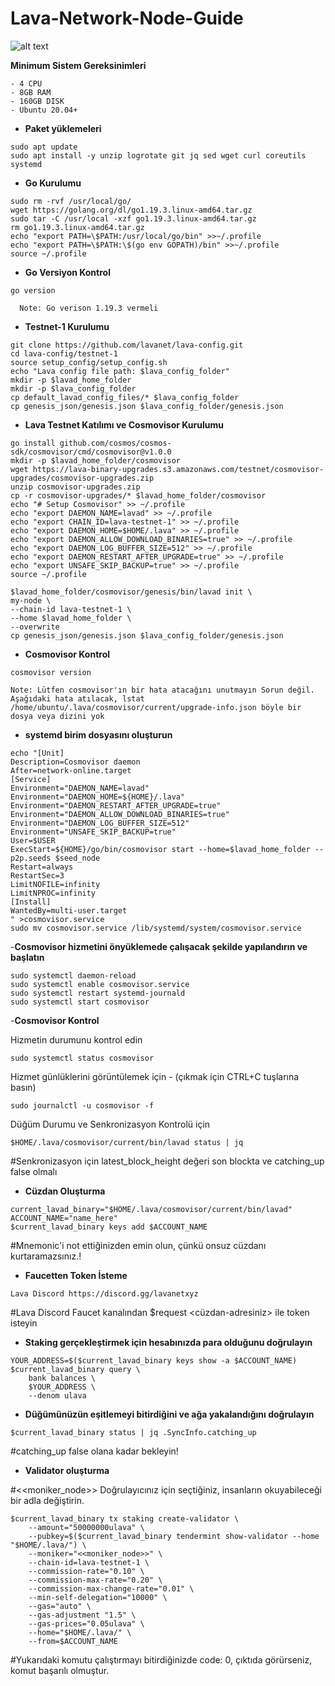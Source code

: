
# **Lava-Network-Node-Guide**


![alt text](https://i.hizliresim.com/e5qbrvl.png)


**Minimum Sistem Gereksinimleri**
```
- 4 CPU
- 8GB RAM
- 160GB DISK
- Ubuntu 20.04+

```


- **Paket yüklemeleri**

```
sudo apt update
sudo apt install -y unzip logrotate git jq sed wget curl coreutils systemd
```

- **Go Kurulumu**

```
sudo rm -rvf /usr/local/go/
wget https://golang.org/dl/go1.19.3.linux-amd64.tar.gz
sudo tar -C /usr/local -xzf go1.19.3.linux-amd64.tar.gz
rm go1.19.3.linux-amd64.tar.gz
echo "export PATH=\$PATH:/usr/local/go/bin" >>~/.profile
echo "export PATH=\$PATH:\$(go env GOPATH)/bin" >>~/.profile
source ~/.profile
```


- **Go Versiyon Kontrol**

```
go version

  Note: Go verison 1.19.3 vermeli
```


- **Testnet-1 Kurulumu**

```
git clone https://github.com/lavanet/lava-config.git
cd lava-config/testnet-1
source setup_config/setup_config.sh
echo "Lava config file path: $lava_config_folder"
mkdir -p $lavad_home_folder
mkdir -p $lava_config_folder
cp default_lavad_config_files/* $lava_config_folder
cp genesis_json/genesis.json $lava_config_folder/genesis.json
```

- **Lava Testnet Katılımı ve Cosmovisor Kurulumu**

```
go install github.com/cosmos/cosmos-sdk/cosmovisor/cmd/cosmovisor@v1.0.0
mkdir -p $lavad_home_folder/cosmovisor
wget https://lava-binary-upgrades.s3.amazonaws.com/testnet/cosmovisor-upgrades/cosmovisor-upgrades.zip
unzip cosmovisor-upgrades.zip
cp -r cosmovisor-upgrades/* $lavad_home_folder/cosmovisor
echo "# Setup Cosmovisor" >> ~/.profile
echo "export DAEMON_NAME=lavad" >> ~/.profile
echo "export CHAIN_ID=lava-testnet-1" >> ~/.profile
echo "export DAEMON_HOME=$HOME/.lava" >> ~/.profile
echo "export DAEMON_ALLOW_DOWNLOAD_BINARIES=true" >> ~/.profile
echo "export DAEMON_LOG_BUFFER_SIZE=512" >> ~/.profile
echo "export DAEMON_RESTART_AFTER_UPGRADE=true" >> ~/.profile
echo "export UNSAFE_SKIP_BACKUP=true" >> ~/.profile
source ~/.profile
```
```
$lavad_home_folder/cosmovisor/genesis/bin/lavad init \
my-node \
--chain-id lava-testnet-1 \
--home $lavad_home_folder \
--overwrite
cp genesis_json/genesis.json $lava_config_folder/genesis.json
```
- **Cosmovisor Kontrol**
```
cosmovisor version

Note: Lütfen cosmovisor'ın bir hata atacağını unutmayın Sorun değil. Aşağıdaki hata atılacak, lstat /home/ubuntu/.lava/cosmovisor/current/upgrade-info.json böyle bir dosya veya dizini yok
```

- **systemd birim dosyasını oluşturun**

```
echo "[Unit]
Description=Cosmovisor daemon
After=network-online.target
[Service]
Environment="DAEMON_NAME=lavad"
Environment="DAEMON_HOME=${HOME}/.lava"
Environment="DAEMON_RESTART_AFTER_UPGRADE=true"
Environment="DAEMON_ALLOW_DOWNLOAD_BINARIES=true"
Environment="DAEMON_LOG_BUFFER_SIZE=512"
Environment="UNSAFE_SKIP_BACKUP=true"
User=$USER
ExecStart=${HOME}/go/bin/cosmovisor start --home=$lavad_home_folder --p2p.seeds $seed_node
Restart=always
RestartSec=3
LimitNOFILE=infinity
LimitNPROC=infinity
[Install]
WantedBy=multi-user.target
" >cosmovisor.service
sudo mv cosmovisor.service /lib/systemd/system/cosmovisor.service
```


-**Cosmovisor hizmetini önyüklemede çalışacak şekilde yapılandırın ve başlatın**

```
sudo systemctl daemon-reload
sudo systemctl enable cosmovisor.service
sudo systemctl restart systemd-journald
sudo systemctl start cosmovisor
```


-**Cosmovisor Kontrol**

Hizmetin durumunu kontrol edin
```
sudo systemctl status cosmovisor

```

Hizmet günlüklerini görüntülemek için - (çıkmak için CTRL+C tuşlarına basın)
```
sudo journalctl -u cosmovisor -f
```

Düğüm Durumu ve Senkronizasyon Kontrolü için
```
$HOME/.lava/cosmovisor/current/bin/lavad status | jq
```
#Senkronizasyon için latest_block_height değeri son blockta ve catching_up false olmalı



- **Cüzdan Oluşturma**

```
current_lavad_binary="$HOME/.lava/cosmovisor/current/bin/lavad"
ACCOUNT_NAME="name_here"
$current_lavad_binary keys add $ACCOUNT_NAME
```
#Mnemonic'i not ettiğinizden emin olun, çünkü onsuz cüzdanı kurtaramazsınız.!



- **Faucetten Token İsteme**
```
Lava Discord https://discord.gg/lavanetxyz
```
#Lava Discord Faucet kanalından $request <cüzdan-adresiniz> ile token isteyin



- **Staking gerçekleştirmek için hesabınızda para olduğunu doğrulayın**

```
YOUR_ADDRESS=$($current_lavad_binary keys show -a $ACCOUNT_NAME)
$current_lavad_binary query \
    bank balances \
    $YOUR_ADDRESS \
    --denom ulava
```


- **Düğümünüzün eşitlemeyi bitirdiğini ve ağa yakalandığını doğrulayın**

```
$current_lavad_binary status | jq .SyncInfo.catching_up
```
#catching_up false olana kadar bekleyin!



- **Validator oluşturma**

#<<moniker_node>> Doğrulayıcınız için seçtiğiniz, insanların okuyabileceği bir adla değiştirin.
```
$current_lavad_binary tx staking create-validator \
    --amount="50000000ulava" \
    --pubkey=$($current_lavad_binary tendermint show-validator --home "$HOME/.lava/") \
    --moniker="<<moniker_node>>" \
    --chain-id=lava-testnet-1 \
    --commission-rate="0.10" \
    --commission-max-rate="0.20" \
    --commission-max-change-rate="0.01" \
    --min-self-delegation="10000" \
    --gas="auto" \
    --gas-adjustment "1.5" \
    --gas-prices="0.05ulava" \
    --home="$HOME/.lava/" \
    --from=$ACCOUNT_NAME
```
#Yukarıdaki komutu çalıştırmayı bitirdiğinizde code: 0, çıktıda görürseniz, komut başarılı olmuştur.




